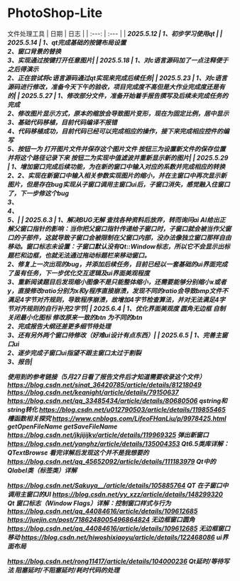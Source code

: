 # PhotoShop-Lite
文件处理工具
| 日期 | 日志 |
| :---: | :--- |
| <i><b>2025.5.12 | 1、初步学习使用qt |
| <i><b>2025.5.14 | 1、qt完成基础的按键布局设置<br>2、窗口背景的替换 <br>3、实现通过按键打开任意图片|
| <i><b>2025.5.18 | 1、对c语言源码加了一点注释便于之后得演示<br>2、正在尝试将c语言源码通过qt实现来完成后续任务|
| <i><b>2025.5.23 | 1、对c语言源码进行修改，准备今天下午的验收，项目完成度不高但是大作业完成度还是有的|
| <i><b>2025.5.27 | 1、修改部分文件，准备开始着手报告撰写及后续未完成任务的完成 <br>2、修改图片显示方式，原本的缩放会导致图片变形，现在为固定比例，居中显示 <br>3、基础代码移植，目前代码编译不报错<br>4、代码移植成功，目前代码已经可以完成相应的操作，接下来完成相应控件的编写 <br>5、按钮一为 打开图片文件并保存这个图片文件 按钮三为设置新文件的保存位置 并将这个路径记录下来 按钮二为实现中值滤波并重新显示新的图片|
| <i><b>2025.5.29 | 1、增加窗口完成后续功能，为在新的窗口中输入对应的系数并完成相应的转换 <br>2、2、实现在新窗口中输入相关参数实现图片的缩小，并在主窗口中再次显示新图片，但是存在bug实现从子窗口调用主窗口ui后，子窗口消失，感觉融入住窗口了，下一步修这个bug <br>3、<br>4、 <br>5、|
| <i><b>2025.6.3 | 1、解决BUG无解 查找各种资料后放弃，转而询问ai AI给出正解父窗口指针的影响：当你把父窗口指针传递给子窗口时，子窗口就会被当作父窗口的子部件，这就导致子窗口会被限制在父窗口内部，没办法像独立窗口那样自由移动。窗口标志未设置：子窗口默认没有Qt::Window标志，所以它不会显示出标题栏和边框，也就无法通过拖动标题栏来移动窗口。 <br>2、修复上一次出现的bug，并添加后续任务，目前已经以一套基础的ui界面完成了虽有任务，下一步优化交互逻辑及ui界面美观程度 <br>3、重新阅读题目后发现缩小图像不是只能整体缩小，还需要能够分别缩小x或者y，直接修改ratio分别为x和y程序直接崩溃，发现不同的ratio会导致bmp文件不满足4字节对齐规则，导致程序崩溃，故增加4字节检查算法，并对无法满足4字节对齐规则的自行补充2字节|
| <i><b>2025.6.4 | 1、优化界面美观度 圆角无边框 自制关闭最小化图标 修改原来一致的btn 为不同的btn <br>2、完成报告大纲还差更多细节待处理 <br>3、还有另外两个窗口待修改（好难ui设计有点东西）|
| <i><b>2025.6.5 | 1、完善主窗口ui <br>2、逐步完成子窗口ui指望不跟主窗口太过于割裂 <br>3、报告|



使用到的参考链接（5月27日看了报告文件后才知道需要收录这个文件）
https://blog.csdn.net/sinat_36420785/article/details/81218049
https://blog.csdn.net/keanight/article/details/79150637
https://blog.csdn.net/qq_33485434/article/details/80680506 qstring和string转化
https://blog.csdn.net/u012790503/article/details/119855465 槽函数相关探究
https://www.cnblogs.com/LifeoFHanLiu/p/9978425.html getOpenFileName  getSaveFileName
https://blog.csdn.net/jkjijijkv/article/details/119969325 弹出新窗口
https://blog.csdn.net/yanghz/article/details/135004353 Qt6.5类库详解：QTextBrowse  看完详解后发现这个并不是我想要的 
https://blog.csdn.net/qq_45652092/article/details/111183979 Qt中的Qlabel类（标签类）详解
<!-- https://blog.csdn.net/qq_14945437/article/details/98730805 Qt之QSlider介绍(属性设置、信号、实现滑块移动到鼠标点击位置) -->
https://blog.csdn.net/Sakuya__/article/details/105885764  QT 在子窗口中调用主窗口的UI
https://blog.csdn.net/yy_xzz/article/details/148299320  Qt 窗口标志（Window Flags）详解：控制窗口样式与行为
https://blog.csdn.net/qq_44084616/article/details/109612685
https://juejin.cn/post/7186248005496864824  无边框窗口圆角
https://blog.csdn.net/qq_44084616/article/details/109612685  无边框窗口移动
https://blog.csdn.net/hiwoshixiaoyu/article/details/122468086 ui界面布局

https://blog.csdn.net/rong11417/article/details/104000236 Qt延时/等待写法 阻塞延时/不阻塞延时/耗时代码的处理